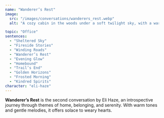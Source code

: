 ```yaml
---
name: "Wanderer’s Rest"
image:
  src: "/images/conversations/wanderers_rest.webp"
  alt: "A cozy cabin in the woods under a soft twilight sky, with a warm glow emanating from its windows, symbolizing tranquility and reflection."

topic: "Office"
sentences:
  - "Sheltered Sky"
  - "Fireside Stories"
  - "Winding Roads"
  - "Wanderer’s Rest"
  - "Evening Glow"
  - "Homebound"
  - "Trail’s End"
  - "Golden Horizons"
  - "Frosted Morning"
  - "Kindred Spirits"
character: "eli-haze"
---
```


**Wanderer’s Rest** is the second conversation by Eli Haze, an introspective journey through themes of home, belonging, and serenity. With warm tones and gentle melodies, it offers solace to weary hearts.
